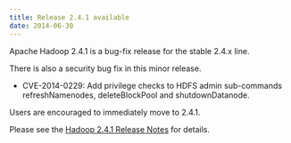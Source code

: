 ```yaml
---
title: Release 2.4.1 available
date: 2014-06-30
---
```

<!---
  Licensed under the Apache License, Version 2.0 (the "License");
  you may not use this file except in compliance with the License.
  You may obtain a copy of the License at

   https://www.apache.org/licenses/LICENSE-2.0

  Unless required by applicable law or agreed to in writing, software
  distributed under the License is distributed on an "AS IS" BASIS,
  WITHOUT WARRANTIES OR CONDITIONS OF ANY KIND, either express or implied.
  See the License for the specific language governing permissions and
  limitations under the License. See accompanying LICENSE file.
-->

Apache Hadoop 2.4.1 is a bug-fix release for the stable 2.4.x line.

There is also a security bug fix in this minor release.

-   CVE-2014-0229: Add privilege checks to HDFS admin sub-commands
refreshNamenodes, deleteBlockPool and shutdownDatanode.

Users are encouraged to immediately move to 2.4.1.

Please see the [Hadoop 2.4.1 Release
Notes](https://hadoop.apache.org/docs/r2.4.1/hadoop-project-dist/hadoop-common/releasenotes.html)
for details.

